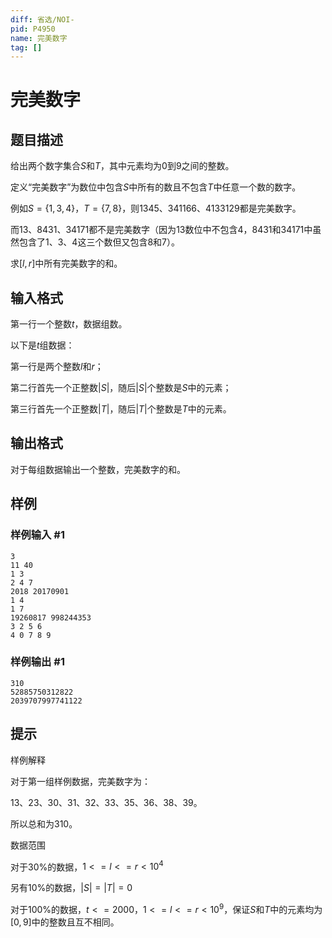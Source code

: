 ```yaml
---
diff: 省选/NOI-
pid: P4950
name: 完美数字
tag: []
---
```

# 完美数字
## 题目描述

给出两个数字集合$S$和$T$，其中元素均为$0$到$9$之间的整数。

定义“完美数字”为数位中包含$S$中所有的数且不包含$T$中任意一个数的数字。

例如$S=\{1,3,4\}$，$T=\{7,8\}$，则$1345$、$341166$、$4133129$都是完美数字。

而$13$、$8431$、$34171$都不是完美数字（因为$13$数位中不包含$4$，$8431$和$34171$中虽然包含了$1$、$3$、$4$这三个数但又包含$8$和$7$）。

求$[l,r]$中所有完美数字的和。
## 输入格式

第一行一个整数$t$，数据组数。

以下是$t$组数据：

第一行是两个整数$l$和$r$；

第二行首先一个正整数$|S|$，随后$|S|$个整数是$S$中的元素；

第三行首先一个正整数$|T|$，随后$|T|$个整数是$T$中的元素。

## 输出格式

对于每组数据输出一个整数，完美数字的和。
## 样例

### 样例输入 #1
```
3
11 40
1 3
2 4 7
2018 20170901
1 4
1 7
19260817 998244353
3 2 5 6
4 0 7 8 9

```
### 样例输出 #1
```
310
52885750312822
2039707997741122

```
## 提示

样例解释

对于第一组样例数据，完美数字为：

$13$、$23$、$30$、$31$、$32$、$33$、$35$、$36$、$38$、$39$。

所以总和为$310$。

数据范围

对于$30\%$的数据，$1<=l<=r<10^4$

另有$10\%$的数据，$|S|=|T|=0$

对于$100\%$的数据，$t<=2000$，$1<=l<=r<10^9$，保证$S$和$T$中的元素均为$[0,9]$中的整数且互不相同。
